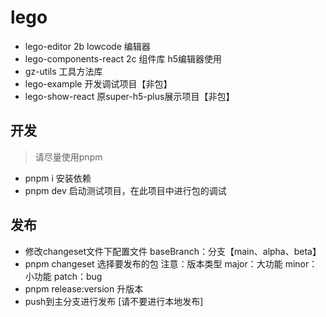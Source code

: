 # lego
- lego-editor 2b lowcode 编辑器
- lego-components-react 2c 组件库 h5编辑器使用
- gz-utils 工具方法库
- lego-example 开发调试项目【非包】
- lego-show-react 原super-h5-plus展示项目【非包】

## 开发
> 请尽量使用pnpm
- pnpm i 安装依赖
- pnpm dev 启动测试项目，在此项目中进行包的调试
## 发布
- 修改changeset文件下配置文件  baseBranch：分支【main、alpha、beta】
- pnpm changeset 选择要发布的包 注意：版本类型 major：大功能 minor：小功能 patch：bug
- pnpm release:version 升版本
- push到主分支进行发布 [请不要进行本地发布]